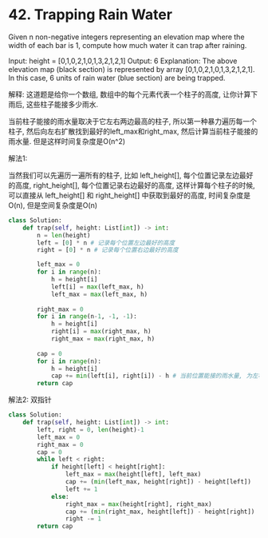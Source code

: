 # 42. Trapping Rain Water

Given n non-negative integers representing an elevation map where the width of each bar is 1, compute how much water it can trap after raining.

Input: height = [0,1,0,2,1,0,1,3,2,1,2,1]
Output: 6
Explanation: The above elevation map (black section) is represented by array [0,1,0,2,1,0,1,3,2,1,2,1]. In this case, 6 units of rain water (blue section) are being trapped.

解释: 这道题是给你一个数组, 数组中的每个元素代表一个柱子的高度, 让你计算下雨后, 这些柱子能接多少雨水.

当前柱子能接的雨水量取决于它左右两边最高的柱子, 所以第一种暴力遍历每一个柱子, 然后向左右扩散找到最好的left_max和right_max, 然后计算当前柱子能接的雨水量. 但是这样时间复杂度是O(n^2)

解法1:

当然我们可以先遍历一遍所有的柱子, 比如 left_height[], 每个位置记录左边最好的高度, right_height[], 每个位置记录右边最好的高度, 这样计算每个柱子的时候, 可以直接从 left_height[] 和 right_height[] 中获取到最好的高度, 时间复杂度是O(n), 但是空间复杂度是O(n)

```python
class Solution:
    def trap(self, height: List[int]) -> int:
        n = len(height)
        left = [0] * n # 记录每个位置左边最好的高度
        right = [0] * n # 记录每个位置右边最好的高度

        left_max = 0
        for i in range(n):
            h = height[i]
            left[i] = max(left_max, h)
            left_max = max(left_max, h)
        
        right_max = 0
        for i in range(n-1, -1, -1):
            h = height[i]
            right[i] = max(right_max, h)
            right_max = max(right_max, h)
        
        cap = 0
        for i in range(n):
            h = height[i]
            cap += min(left[i], right[i]) - h # 当前位置能接的雨水量, 为左右最低-当前高度
        return cap
```

解法2: 双指针

```python
class Solution:
    def trap(self, height: List[int]) -> int:
        left, right = 0, len(height)-1
        left_max = 0
        right_max = 0
        cap = 0
        while left < right:
            if height[left] < height[right]:
                left_max = max(height[left], left_max)
                cap += (min(left_max, height[right]) - height[left])
                left += 1
            else:
                right_max = max(height[right], right_max)
                cap += (min(right_max, height[left]) - height[right])
                right -= 1
        return cap
```